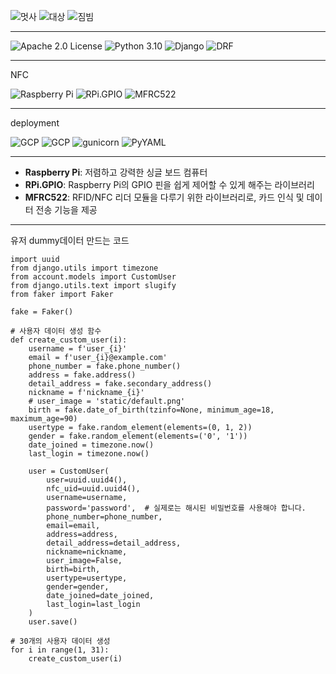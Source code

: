 ![멋사](likelion.png)
![대상](grandprize.png)
![짐빔](gymvymlogo.png)

***

![Apache 2.0 License](https://img.shields.io/badge/License-Apache%202.0-blue.svg)
![Python 3.10](https://img.shields.io/badge/Python-3.10-blue?logo=python&logoColor=blue)
![Django](https://img.shields.io/badge/Django-5.0.6-green?logo=django&logoColor=green)
![DRF](https://img.shields.io/badge/DRF-3.15.2-red)

***

NFC

![Raspberry Pi](https://img.shields.io/badge/Raspberry%20Pi-4%20Model%20B%20Rev%201.5p-red)
![RPi.GPIO](https://img.shields.io/badge/RPi.GPIO-0.7.0-yellow)
![MFRC522](https://img.shields.io/badge/mfrc522-1.6.0-blue)

***

deployment

![GCP](https://img.shields.io/badge/Google%20Cloud%20Platform-Cloud%20Run-blue)
![GCP](https://img.shields.io/badge/Google%20Cloud%20Platform-Cloud%20Build-red)
![gunicorn](https://img.shields.io/badge/gunicorn-22.0.0-green?logo=gunicorn&logoColor=white)
![PyYAML](https://img.shields.io/badge/PyYAML-6.0.1-green)

***

- **Raspberry Pi**: 저렴하고 강력한 싱글 보드 컴퓨터
- **RPi.GPIO**: Raspberry Pi의 GPIO 핀을 쉽게 제어할 수 있게 해주는 라이브러리
- **MFRC522**: RFID/NFC 리더 모듈을 다루기 위한 라이브러리로, 카드 인식 및 데이터 전송 기능을 제공

***

유저 dummy데이터 만드는 코드
```
import uuid
from django.utils import timezone
from account.models import CustomUser 
from django.utils.text import slugify
from faker import Faker

fake = Faker()

# 사용자 데이터 생성 함수
def create_custom_user(i):
    username = f'user_{i}'
    email = f'user_{i}@example.com'
    phone_number = fake.phone_number()
    address = fake.address()
    detail_address = fake.secondary_address()
    nickname = f'nickname_{i}'
    # user_image = 'static/default.png'
    birth = fake.date_of_birth(tzinfo=None, minimum_age=18, maximum_age=90)
    usertype = fake.random_element(elements=(0, 1, 2))
    gender = fake.random_element(elements=('0', '1'))
    date_joined = timezone.now()
    last_login = timezone.now()

    user = CustomUser(
        user=uuid.uuid4(),
        nfc_uid=uuid.uuid4(),
        username=username,
        password='password',  # 실제로는 해시된 비밀번호를 사용해야 합니다.
        phone_number=phone_number,
        email=email,
        address=address,
        detail_address=detail_address,
        nickname=nickname,
        user_image=False,
        birth=birth,
        usertype=usertype,
        gender=gender,
        date_joined=date_joined,
        last_login=last_login
    )
    user.save()

# 30개의 사용자 데이터 생성
for i in range(1, 31):
    create_custom_user(i)

```
